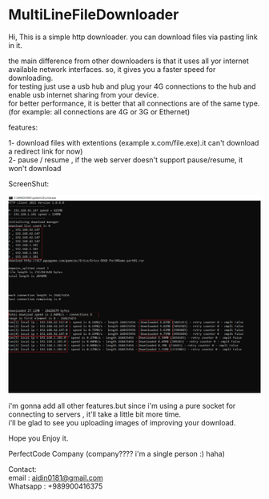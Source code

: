 # MultiLineFileDownloader

Hi, This is a simple http downloader.
you can download files via pasting link in it.

the main difference from other downloaders is that it uses all yor internet available network interfaces.
so, it gives you a faster speed for downloading.  
for testing just use a usb hub and plug your 4G connections to the hub and enable usb internet sharing from your device.  
for better performance, it is better that all connections are of the same type. (for example: all connections are 4G or 3G or Ethernet)

features:

1- download files with extentions (example x.com/file.exe).it can't download a redirect link for now)  
2- pause / resume , if the web server doesn't support pause/resume, it won't download  
 
ScreenShut:  

![screenshut (17)](https://github.com/aidin0181/MultiLineFileDownloader/blob/main/Screenshot%20(17).png)
  
  
i'm gonna add all other features.but since i'm using a pure socket for connecting to servers , it'll take a little bit more time.  
i'll be glad to see you uploading images of improving your download.


Hope you Enjoy it.


PerfectCode Company (company???? i'm a single person :) haha)


Contact:  
email : aidin0181@gmail.com  
Whatsapp : +989900416375


